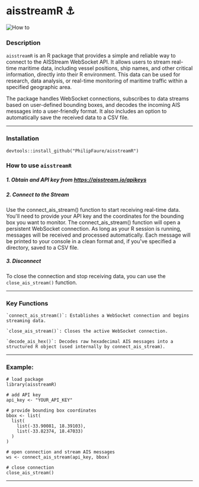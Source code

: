# aisstreamR ⚓️

![How to](https://github.com/PhilipFaure/aisstreamR/blob/main/images/connect_ais_stream.gif)

### Description

`aisstreamR` is an R package that provides a simple and reliable way to connect to the AISStream WebSocket API. It allows users to stream real-time maritime data, including vessel positions, ship names, and other critical information, directly into their R environment. This data can be used for research, data analysis, or real-time monitoring of maritime traffic within a specified geographic area.

The package handles WebSocket connections, subscribes to data streams based on user-defined bounding boxes, and decodes the incoming AIS messages into a user-friendly format. It also includes an option to automatically save the received data to a CSV file.

---

### Installation
```devtools::install_github("PhilipFaure/aisstreamR")```

### How to use `aisstreamR`
##### 1. Obtain and API key from https://aisstream.io/apikeys
##### 2. Connect to the Stream
Use the connect_ais_stream() function to start receiving real-time data. You'll need to provide your API key and the coordinates for the bounding box you want to monitor.
The connect_ais_stream() function will open a persistent WebSocket connection. As long as your R session is running, messages will be received and processed automatically. Each message will be printed to your console in a clean format and, if you've specified a directory, saved to a CSV file.
##### 3. Disconnect
To close the connection and stop receiving data, you can use the `close_ais_stream()` function.

---

### Key Functions

    `connect_ais_stream()`: Establishes a WebSocket connection and begins streaming data.

    `close_ais_stream()`: Closes the active WebSocket connection.

    `decode_ais_hex()`: Decodes raw hexadecimal AIS messages into a structured R object (used internally by connect_ais_stream).

---

### Example:
```
# load package
library(aisstreamR)

# add API key
api_key <- "YOUR_API_KEY"

# provide bounding box coordinates
bbox <- list(
  list(
    list(-33.90081, 18.39103), 
    list(-33.82374, 18.47033)
  )
)

# open connection and stream AIS messages
ws <- connect_ais_stream(api_key, bbox)

# close connection
close_ais_stream()
```

---
